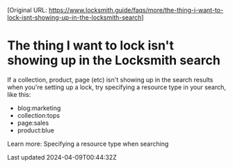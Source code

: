 [Original URL: https://www.locksmith.guide/faqs/more/the-thing-i-want-to-lock-isnt-showing-up-in-the-locksmith-search]

# The thing I want to lock isn't showing up in the Locksmith search

If a collection, product, page (etc) isn't showing up in the search results when you're setting up a lock, try specifying a resource type in your search, like this:

- blog:marketing
- collection:tops
- page:sales
- product:blue

Learn more: Specifying a resource type when searching

Last updated 2024-04-09T00:44:32Z